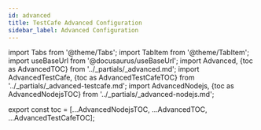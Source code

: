```yaml
---
id: advanced
title: TestCafe Advanced Configuration
sidebar_label: Advanced Configuration
---
```


import Tabs from '@theme/Tabs';
import TabItem from '@theme/TabItem';
import useBaseUrl from '@docusaurus/useBaseUrl';
import Advanced, {toc as AdvancedTOC} from '../\_partials/\_advanced.md';
import AdvancedTestCafe, {toc as AdvancedTestCafeTOC} from '../\_partials/\_advanced-testcafe.md';
import AdvancedNodejs, {toc as AdvancedNodejsTOC} from '../\_partials/\_advanced-nodejs.md';

<AdvancedNodejs />
<Advanced />
<AdvancedTestCafe />

<!-- Using partials breaks table of contents. Using this workaround to get it working again. -->

export const toc = [...AdvancedNodejsTOC, ...AdvancedTOC, ...AdvancedTestCafeTOC];
